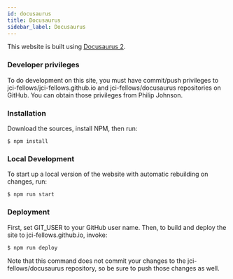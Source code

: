 ```yaml
---
id: docusaurus
title: Docusaurus
sidebar_label: Docusaurus
---
```


This website is built using [Docusaurus 2](https://v2.docusaurus.io/).

### Developer privileges

To do development on this site, you must have commit/push privileges to jci-fellows/jci-fellows.github.io and jci-fellows/docusaurus repositories on GitHub.  You can obtain those privileges from Philip Johnson.

### Installation

Download the sources, install NPM, then run:
```
$ npm install
```

### Local Development

To start up a local version of the website with automatic rebuilding on changes, run:

```
$ npm run start
```

### Deployment

First, set GIT_USER to your GitHub user name. Then, to build and deploy the site to jci-fellows.github.io, invoke:

```
$ npm run deploy
```

Note that this command does not commit your changes to the jci-fellows/docusaurus repository, so be sure to push those changes as well.
